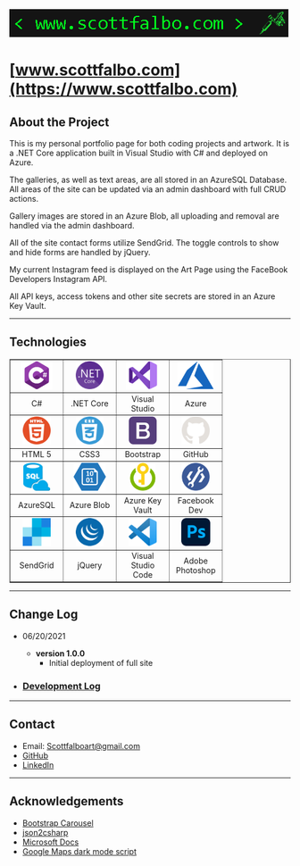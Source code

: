 <img src="./assets/git_title.png">

# [www.scottfalbo.com](https://www.scottfalbo.com)

## About the Project

This is my personal portfolio page for both coding projects and artwork.  It is a .NET Core application built in Visual Studio with C# and deployed on Azure.

The galleries, as well as text areas, are all stored in an AzureSQL Database.  All areas of the site can be updated via an admin dashboard with full CRUD actions.  

Gallery images are stored in an Azure Blob, all uploading and removal are handled via the admin dashboard.

All of the site contact forms utilize SendGrid.  The toggle controls to show and hide forms are handled by jQuery.

My current Instagram feed is displayed on the Art Page using the FaceBook Developers Instagram API.

All API keys, access tokens and other site secrets are stored in an Azure Key Vault.

---

## Technologies

<table border>
  <tr align=center>
    <td width=80>
      <img src = "./assets/cSharp.png" height=50> 
    </td>
    <td width=80>
      <img src = "./assets/dotnetcore.png" height=50>
    </td>
    <td width=80>
      <img src = "./assets/visualStudio.png" height=50>
    </td>
    <td width=80>
      <img src = "./assets/azure.png" height=50>
    </td>
  </tr>
    <tr>
    <td align=center>
      C#
    </td>
    <td align=center>
      .NET Core
    </td>
    <td align=center>
      Visual Studio
    </td>
    <td align=center>
      Azure
    </td>
  </tr>
  <tr align=center>
    <td width=80>
      <img src = "./assets/html.png" height=50>
    </td>
    <td width=80>
      <img src = "./assets/css.png" height=50>
    </td>
    <td width=80>
      <img src = "./assets/bootstrap.png" height=50>
    </td>
    <td width=80>
      <img src = "./assets/github-light.png" height=50>
    </td>
  </tr>
    <tr>
    <td align=center>
      HTML 5
    </td>
    <td align=center>
      CSS3
    </td>
    <td align=center>
      Bootstrap
    </td>
    <td align=center>
      GitHub
    </td>
  </tr>
  </tr>
  <tr align=center>
    <td width=80>
      <img src = "./assets/azure_sql.png" height=50>
    </td>
    <td width=80>
      <img src = "./assets/azureBlob.png" height=50>
    </td>
    <td width=80>
      <img src = "./assets/key_vault.png" height=50>
    </td>
    <td width=80>
      <img src = "./assets/facebook_dev.png" height=50>
    </td>
  </tr>
    <tr>
    <td align=center>
      AzureSQL
    </td>
    <td align=center>
      Azure Blob
    </td>
    <td align=center>
      Azure Key Vault
    </td>
    <td align=center>
      Facebook Dev
    </td>
  </tr>
  <tr align=center>
    <td width=80>
      <img src = "./assets/sendgrid.png" height=50>
    </td>
    <td width=80>
      <img src = "./assets/jQuery.png" height=50>
    </td>
    <td width=80>
      <img src = "./assets/vscode.png" height=50>
    </td>
    <td width=80>
      <img src = "./assets/photoshop.png" height=50>
    </td>
  </tr>
    <tr>
    <td align=center>
      SendGrid
    </td>
    <td align=center>
      jQuery
    </td>
    <td align=center>
      Visual Studio Code
    </td>
    <td align=center>
      Adobe Photoshop
    </td>
  </tr>
</table>

---

## Change Log

+ 06/20/2021
  + **version 1.0.0**
    + Initial deployment of full site

+ ### [Development Log](development.md#development-log)

---

## Contact

+ Email: Scottfalboart@gmail.com
+ [GitHub](https://github.com/scottfalbo)
+ [LinkedIn](https://www.linkedin.com/in/scott-falbo/)

---

## Acknowledgements

+ [Bootstrap Carousel](https://getbootstrap.com/docs/4.0/components/carousel/)
+ [json2csharp](https://json2csharp.com/)
+ [Microsoft Docs](https://docs.microsoft.com/en-us/)
+ [Google Maps dark mode script](https://developers.google.com/maps/documentation/javascript/examples/style-array)
